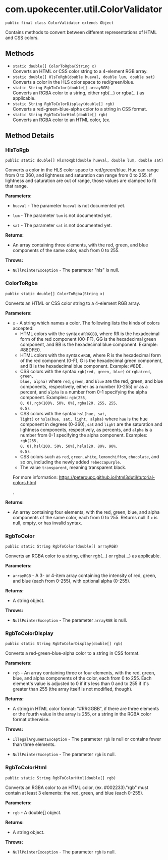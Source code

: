 # com.upokecenter.util.ColorValidator

    public final class ColorValidator extends Object

Contains methods to convert between different representations of HTML and
 CSS colors.

## Methods

* `static double[] ColorToRgba(String x)`<br>
 Converts an HTML or CSS color string to a 4-element RGB array.
* `static double[] HlsToRgb(double hueval,
        double lum,
        double sat)`<br>
 Converts a color in the HLS color space to red/green/blue.
* `static String RgbToColor(double[] arrayRGB)`<br>
 Converts an RGBA color to a string, either rgb(...) or rgba(...) as
 applicable.
* `static String RgbToColorDisplay(double[] rgb)`<br>
 Converts a red-green-blue-alpha color to a string in CSS format.
* `static String RgbToColorHtml(double[] rgb)`<br>
 Converts an RGBA color to an HTML color, (ex.

## Method Details

### HlsToRgb
    public static double[] HlsToRgb(double hueval, double lum, double sat)
Converts a color in the HLS color space to red/green/blue. Hue can range
 from 0 to 360, and lightness and saturation can range from 0 to 255.
 If lightness and saturation are out of range, those values are
 clamped to fit that range.

**Parameters:**

* <code>hueval</code> - The parameter <code>hueval</code> is not documented yet.

* <code>lum</code> - The parameter <code>lum</code> is not documented yet.

* <code>sat</code> - The parameter <code>sat</code> is not documented yet.

**Returns:**

* An array containing three elements, with the red, green, and blue
 components of the same color, each from 0 to 255.

**Throws:**

* <code>NullPointerException</code> - The parameter "hls" is null.

### ColorToRgba
    public static double[] ColorToRgba(String x)
Converts an HTML or CSS color string to a 4-element RGB array.

**Parameters:**

* <code>x</code> - A string which names a color. The following lists the kinds of
 colors accepted: <ul> <li>HTML colors with the syntax <code>#RRGGBB</code>, where RR is the hexadecimal form of the red component
 (00-FF), GG is the hexadecimal green component, and BB is the
 hexadecimal blue component. Example: #88DFE0.</li> <li>HTML colors
 with the syntax <code>#RGB</code>, where R is the hexadecimal form of the
 red component (0-F), G is the hexadecimal green component, and B is
 the hexadecimal blue component. Example: #8DE.</li> <li>CSS colors
 with the syntax <code>rgb(red, green, blue)</code> or <code>rgba(red,
 green, blue, alpha)</code> where <code>red</code>, <code>green</code>, and <code>blue</code> are the red, green, and blue components, respectively, either
 as a number (0-255) or as a percent, and <code>alpha</code> is a number
 from 0-1 specifying the alpha component. Examples: <code>rgb(255, 0,
 0)</code>, <code>rgb(100%, 50%, 0%)</code>, <code>rgba(20, 255, 255,
 0.5)</code>.</li> <li>CSS colors with the syntax <code>hsl(hue, sat,
 light)</code> or <code>hsla(hue, sat, light, alpha)</code> where <code>hue</code> is
 the hue component in degrees (0-360), <code>sat</code> and <code>light</code>
 are the saturation and lightness components, respectively, as
 percents, and <code>alpha</code> is a number from 0-1 specifying the alpha
 component. Examples: <code>rgb(255, 0, 0)</code>, <code>hsl(200, 50%,
 50%)</code>, <code>hsla(20, 80%, 90%, 0.5)</code>.</li> <li>CSS colors such as
 <code>red</code>, <code>green</code>, <code>white</code>, <code>lemonchiffon</code>,
 <code>chocolate</code>, and so on, including the newly added <code>rebeccapurple</code>.</li> <li>The value <code>transparent</code>, meaning
 transparent black.</li></ul> <p>For more information:
 [https://peteroupc.github.io/html3dutil/tutorial-colors.html</p>](https://peteroupc.github.io/html3dutil/tutorial-colors.html</p>) .

**Returns:**

* An array containing four elements, with the red, green, blue, and
 alpha components of the same color, each from 0 to 255. Returns null
 if <code>x</code> is null, empty, or has invalid syntax.

### RgbToColor
    public static String RgbToColor(double[] arrayRGB)
Converts an RGBA color to a string, either rgb(...) or rgba(...) as
 applicable.

**Parameters:**

* <code>arrayRGB</code> - A 3- or 4-item array containing the intensity of red, green,
 and blue (each from 0-255), with optional alpha (0-255).

**Returns:**

* A string object.

**Throws:**

* <code>NullPointerException</code> - The parameter <code>arrayRGB</code> is null.

### RgbToColorDisplay
    public static String RgbToColorDisplay(double[] rgb)
Converts a red-green-blue-alpha color to a string in CSS format.

**Parameters:**

* <code>rgb</code> - An array containing three or four elements, with the red, green,
 blue, and alpha components of the color, each from 0 to 255. Each
 element's value is adjusted to 0 if it's less than 0 and to 255 if
 it's greater than 255 (the array itself is not modified, though).

**Returns:**

* A string in HTML color format: "#RRGGBB", if there are three
 elements or the fourth value in the array is 255, or a string in the
 RGBA color format otherwise.

**Throws:**

* <code>IllegalArgumentException</code> - The parameter <code>rgb</code> is null or contains
 fewer than three elements.

* <code>NullPointerException</code> - The parameter <code>rgb</code> is null.

### RgbToColorHtml
    public static String RgbToColorHtml(double[] rgb)
Converts an RGBA color to an HTML color, (ex. #002233).&#x22;rgb&#x22; must
 contain at least 3 elements: the red, green, and blue (each 0-255).

**Parameters:**

* <code>rgb</code> - A double[] object.

**Returns:**

* A string object.

**Throws:**

* <code>NullPointerException</code> - The parameter <code>rgb</code> is null.
